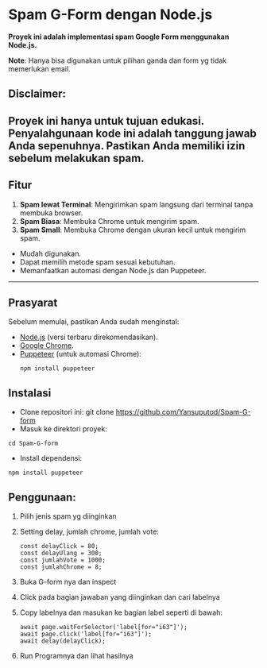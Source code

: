 # Spam G-Form dengan Node.js

**Proyek ini adalah implementasi spam Google Form menggunakan Node.js.**

**Note**: Hanya bisa digunakan untuk pilihan ganda dan form yg tidak memerlukan email.

##  Disclaimer:
Proyek ini hanya untuk tujuan edukasi. Penyalahgunaan kode ini adalah tanggung jawab Anda sepenuhnya.
Pastikan Anda memiliki izin sebelum melakukan spam.
---

## Fitur

1. **Spam lewat Terminal**: Mengirimkan spam langsung dari terminal tanpa membuka browser.
2. **Spam Biasa**: Membuka Chrome untuk mengirim spam.
3. **Spam Small**: Membuka Chrome dengan ukuran kecil untuk mengirim spam.

- Mudah digunakan.
- Dapat memilih metode spam sesuai kebutuhan.
- Memanfaatkan automasi dengan Node.js dan Puppeteer.
- ---
## Prasyarat
Sebelum memulai, pastikan Anda sudah menginstal:
- [Node.js](https://nodejs.org/) (versi terbaru direkomendasikan).
- [Google Chrome](https://www.google.com/chrome/).
- [Puppeteer](https://pptr.dev/) (untuk automasi Chrome):
  ```
  npm install puppeteer
  ```
## Instalasi
- Clone repositori ini:
  git clone https://github.com/Yansuputod/Spam-G-form
- Masuk ke direktori proyek:
```
cd Spam-G-form
```
- Install dependensi:
```
npm install puppeteer
```
## Penggunaan:
1. Pilih jenis spam yg diinginkan
2. Setting delay, jumlah chrome, jumlah vote:

   ```
   const delayClick = 80;
   const delayUlang = 300;
   const jumlahVote = 1000;
   const jumlahChrome = 8;
   ```
3. Buka G-form nya dan inspect
4. Click pada bagian jawaban yang diinginkan
   dan cari labelnya
5. Copy labelnya dan masukan ke bagian label seperti di bawah:

   ```
   await page.waitForSelector('label[for="i63"]');
   await page.click('label[for="i63"]');
   await delay(delayClick);
6. Run Programnya dan lihat hasilnya


